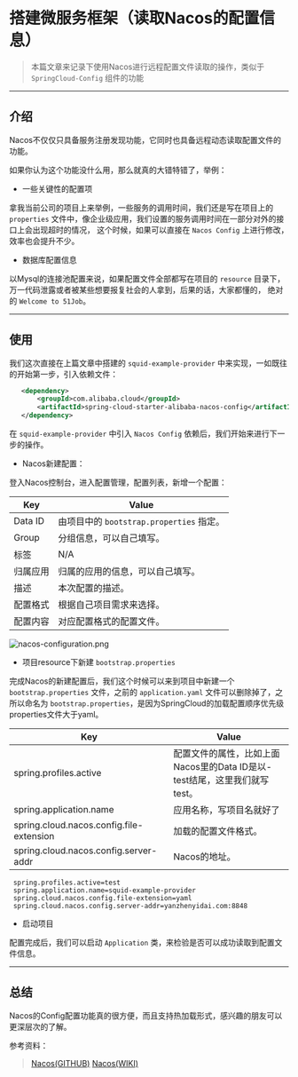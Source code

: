 
# 搭建微服务框架（读取Nacos的配置信息）

> 本篇文章来记录下使用Nacos进行远程配置文件读取的操作，类似于 `SpringCloud-Config` 组件的功能

---
## 介绍

 Nacos不仅仅只具备服务注册发现功能，它同时也具备远程动态读取配置文件的功能。

 如果你认为这个功能没什么用，那么就真的大错特错了，举例：
 
 - 一些关键性的配置项
 
 拿我当前公司的项目上来举例，一些服务的调用时间，我们还是写在项目上的 `properties` 文件中，像企业级应用，我们设置的服务调用时间在一部分对外的接口上会出现超时的情况，
 这个时候，如果可以直接在 `Nacos Config` 上进行修改，效率也会提升不少。
 
 - 数据库配置信息
 
 以Mysql的连接池配置来说，如果配置文件全部都写在项目的 `resource` 目录下，万一代码泄露或者被某些想要报复社会的人拿到，后果的话，大家都懂的，
 绝对的 `Welcome to 51Job`。

 
---

## 使用

 我们这次直接在上篇文章中搭建的 `squid-example-provider` 中来实现，一如既往的开始第一步，引入依赖文件：
 
 ```xml
    <dependency>
        <groupId>com.alibaba.cloud</groupId>
        <artifactId>spring-cloud-starter-alibaba-nacos-config</artifactId>
    </dependency>
 ```
 
 在 `squid-example-provider` 中引入 `Nacos Config` 依赖后，我们开始来进行下一步的操作。
 
 - Nacos新建配置：
 
 登入Nacos控制台，进入配置管理，配置列表，新增一个配置：
 
  Key       |  Value
  ---       | ---
  Data ID   | 由项目中的 `bootstrap.properties` 指定。
  Group     | 分组信息，可以自己填写。
  标签      | N/A
  归属应用  | 归属的应用的信息，可以自己填写。
  描述      | 本次配置的描述。
  配置格式  | 根据自己项目需求来选择。
  配置内容  | 对应配置格式的配置文件。
 
 ![nacos-configuration.png](https://i.loli.net/2020/04/22/jJFtcOv9CMTd3lI.png)
 
 - 项目resource下新建 `bootstrap.properties`
 
 完成Nacos的新建配置后，我们这个时候可以来到项目中新建一个 `bootstrap.properties` 文件，之前的 `application.yaml` 文件可以删除掉了，之所以命名为 `bootstrap.properties`，是因为SpringCloud的加载配置顺序优先级properties文件大于yaml。
 
   Key                                          |  Value
   ---------------------------------------      | ----------------------------------
   spring.profiles.active                       | 配置文件的属性，比如上面Nacos里的Data ID是以-test结尾，这里我们就写 test。
   spring.application.name                  | 应用名称，写项目名就好了
   spring.cloud.nacos.config.file-extension      | 加载的配置文件格式。
   spring.cloud.nacos.config.server-addr    | Nacos的地址。
 
 ```properties
  spring.profiles.active=test
  spring.application.name=squid-example-provider
  spring.cloud.nacos.config.file-extension=yaml
  spring.cloud.nacos.config.server-addr=yanzhenyidai.com:8848
 ```
 
 - 启动项目
 
 配置完成后，我们可以启动 `Application` 类，来检验是否可以成功读取到配置文件信息。

---

## 总结

 Nacos的Config配置功能真的很方便，而且支持热加载形式，感兴趣的朋友可以更深层次的了解。
 
 参考资料：
 
 > [Nacos(GITHUB)](https://github.com/alibaba/nacos)
 > [Nacos(WIKI)](https://github.com/alibaba/spring-cloud-alibaba/wiki/Nacos-config)

